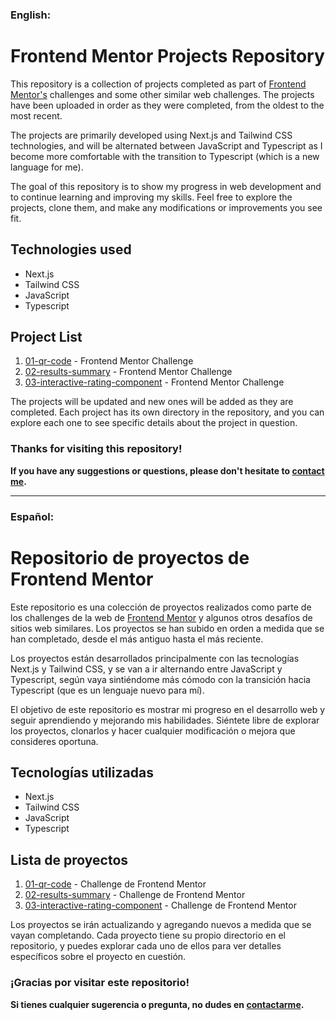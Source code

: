 ### **English**:

# __Frontend Mentor Projects Repository__

This repository is a collection of projects completed as part of [Frontend Mentor's](https://www.frontendmentor.io/) challenges and some other similar web challenges. The projects have been uploaded in order as they were completed, from the oldest to the most recent.

The projects are primarily developed using Next.js and Tailwind CSS technologies, and will be alternated between JavaScript and Typescript as I become more comfortable with the transition to Typescript (which is a new language for me).

The goal of this repository is to show my progress in web development and to continue learning and improving my skills. Feel free to explore the projects, clone them, and make any modifications or improvements you see fit.

## **Technologies used**
- Next.js
- Tailwind CSS
- JavaScript
- Typescript

## **Project List**
1. [01-qr-code](https://github.com/juan-ps/frontend-mentor-challenges/tree/main/01-qr-code) - Frontend Mentor Challenge
2. [02-results-summary](https://github.com/juan-ps/frontend-mentor-challenges/tree/main/02-results-summary) - Frontend Mentor Challenge
3. [03-interactive-rating-component](https://github.com/juan-ps/frontend-mentor-challenges/tree/main/03-interactive-rating-component) - Frontend Mentor Challenge

The projects will be updated and new ones will be added as they are completed. Each project has its own directory in the repository, and you can explore each one to see specific details about the project in question.

### **Thanks for visiting this repository!**
**If you have any suggestions or questions, please don't hesitate to [contact me](https://www.linkedin.com/in/juanps94/).**

----------------------------------------------------------------------------------------------------------------------------------------------------------------------------------------

### **Español**:

# __Repositorio de proyectos de Frontend Mentor__

Este repositorio es una colección de proyectos realizados como parte de los challenges de la web de [Frontend Mentor](https://www.frontendmentor.io/) y algunos otros desafíos de sitios web similares. Los proyectos se han subido en orden a medida que se han completado, desde el más antiguo hasta el más reciente.

Los proyectos están desarrollados principalmente con las tecnologías Next.js y Tailwind CSS, y se van a ir alternando entre JavaScript y Typescript, según vaya sintiéndome más cómodo con la transición hacia Typescript (que es un lenguaje nuevo para mí).

El objetivo de este repositorio es mostrar mi progreso en el desarrollo web y seguir aprendiendo y mejorando mis habilidades. Siéntete libre de explorar los proyectos, clonarlos y hacer cualquier modificación o mejora que consideres oportuna.

## **Tecnologías utilizadas**
- Next.js
- Tailwind CSS
- JavaScript
- Typescript

## **Lista de proyectos**
1. [01-qr-code](https://github.com/juan-ps/frontend-mentor-challenges/tree/main/01-qr-code) - Challenge de Frontend Mentor
2. [02-results-summary](https://github.com/juan-ps/frontend-mentor-challenges/tree/main/02-results-summary) - Challenge de Frontend Mentor
3. [03-interactive-rating-component](https://github.com/juan-ps/frontend-mentor-challenges/tree/main/03-interactive-rating-component) - Challenge de Frontend Mentor

Los proyectos se irán actualizando y agregando nuevos a medida que se vayan completando. Cada proyecto tiene su propio directorio en el repositorio, y puedes explorar cada uno de ellos para ver detalles específicos sobre el proyecto en cuestión.

### **¡Gracias por visitar este repositorio!**
**Si tienes cualquier sugerencia o pregunta, no dudes en [contactarme](https://www.linkedin.com/in/juanps94/).**
